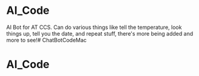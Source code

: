 # AI_Code
AI Bot for AT CCS. Can do various things like tell the temperature, look things up, tell you the date, and repeat stuff, there's more being added and more to see!# ChatBotCodeMac
# AI_Code
